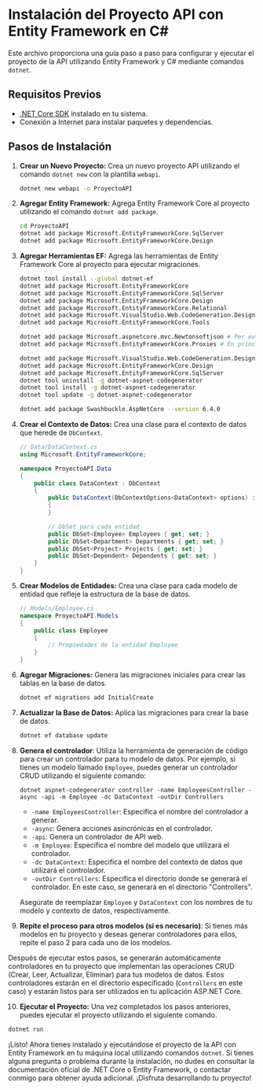 # Instalación del Proyecto API con Entity Framework en C#

Este archivo proporciona una guía paso a paso para configurar y ejecutar el proyecto de la API utilizando Entity Framework y C# mediante comandos `dotnet`.

## Requisitos Previos

- [.NET Core SDK](https://dotnet.microsoft.com/download) instalado en tu sistema.
- Conexión a Internet para instalar paquetes y dependencias.

## Pasos de Instalación

1. **Crear un Nuevo Proyecto:**
   Crea un nuevo proyecto API utilizando el comando `dotnet new` con la plantilla `webapi`.
   ```bash
   dotnet new webapi -o ProyectoAPI
   ```

2. **Agregar Entity Framework:**
   Agrega Entity Framework Core al proyecto utilizando el comando `dotnet add package`.
   ```bash
   cd ProyectoAPI
   dotnet add package Microsoft.EntityFrameworkCore.SqlServer
   dotnet add package Microsoft.EntityFrameworkCore.Design
   ```

3. **Agregar Herramientas EF:**
   Agrega las herramientas de Entity Framework Core al proyecto para ejecutar migraciones.
   ```bash
   dotnet tool install --global dotnet-ef
   dotnet add package Microsoft.EntityFrameworkCore
   dotnet add package Microsoft.EntityFrameworkCore.SqlServer
   dotnet add package Microsoft.EntityFrameworkCore.Design
   dotnet add package Microsoft.EntityFrameworkCore.Relational
   dotnet add package Microsoft.VisualStudio.Web.CodeGeneration.Design
   dotnet add package Microsoft.EntityFrameworkCore.Tools

   dotnet add package Microsoft.aspnetcore.mvc.Newtonsoftjson # Per evitar errors de serialització (circular reference)
   dotnet add package Microsoft.EntityFrameworkCore.Proxies # En principi no cal

   dotnet add package Microsoft.VisualStudio.Web.CodeGeneration.Design 
   dotnet add package Microsoft.EntityFrameworkCore.Design 
   dotnet add package Microsoft.EntityFrameworkCore.SqlServer 
   dotnet tool uninstall -g dotnet-aspnet-codegenerator
   dotnet tool install -g dotnet-aspnet-codegenerator
   dotnet tool update -g dotnet-aspnet-codegenerator

   dotnet add package Swashbuckle.AspNetCore --version 6.4.0
   ```

4. **Crear el Contexto de Datos:**
   Crea una clase para el contexto de datos que herede de `DbContext`.
   ```csharp
   // Data/DataContext.cs
   using Microsoft.EntityFrameworkCore;
   
   namespace ProyectoAPI.Data
   {
       public class DataContext : DbContext
       {
           public DataContext(DbContextOptions<DataContext> options) : base(options)
           {
           }

           // DbSet para cada entidad
           public DbSet<Employee> Employees { get; set; }
           public DbSet<Department> Departments { get; set; }
           public DbSet<Project> Projects { get; set; }
           public DbSet<Dependent> Dependents { get; set; }
       }
   }
   ```

5. **Crear Modelos de Entidades:**
   Crea una clase para cada modelo de entidad que refleje la estructura de la base de datos.
   ```csharp
   // Models/Employee.cs
   namespace ProyectoAPI.Models
   {
       public class Employee
       {
           // Propiedades de la entidad Employee
       }
   }
   ```

6. **Agregar Migraciones:**
   Genera las migraciones iniciales para crear las tablas en la base de datos.
   ```bash
   dotnet ef migrations add InitialCreate
   ```

7. **Actualizar la Base de Datos:**
   Aplica las migraciones para crear la base de datos.
   ```bash
   dotnet ef database update
   ```

8. **Genera el controlador**:
   Utiliza la herramienta de generación de código para crear un controlador para tu modelo de datos. Por ejemplo, si tienes un modelo llamado `Employee`, puedes generar un controlador CRUD utilizando el siguiente comando:

   ```
   dotnet aspnet-codegenerator controller -name EmployeesController -async -api -m Employee -dc DataContext -outDir Controllers
   ```

   - `-name EmployeesController`: Especifica el nombre del controlador a generar.
   - `-async`: Genera acciones asincrónicas en el controlador.
   - `-api`: Genera un controlador de API web.
   - `-m Employee`: Especifica el nombre del modelo que utilizará el controlador.
   - `-dc DataContext`: Especifica el nombre del contexto de datos que utilizará el controlador.
   - `-outDir Controllers`: Especifica el directorio donde se generará el controlador. En este caso, se generará en el directorio "Controllers".

   Asegúrate de reemplazar `Employee` y `DataContext` con los nombres de tu modelo y contexto de datos, respectivamente.

9. **Repite el proceso para otros modelos (si es necesario)**:
   Si tienes más modelos en tu proyecto y deseas generar controladores para ellos, repite el paso 2 para cada uno de los modelos.

Después de ejecutar estos pasos, se generarán automáticamente controladores en tu proyecto que implementan las operaciones CRUD (Crear, Leer, Actualizar, Eliminar) para tus modelos de datos. Estos controladores estarán en el directorio especificado (`Controllers` en este caso) y estarán listos para ser utilizados en tu aplicación ASP.NET Core.

10. **Ejecutar el Proyecto:**
   Una vez completados los pasos anteriores, puedes ejecutar el proyecto utilizando el siguiente comando.
   ```bash
   dotnet run
   ```

¡Listo! Ahora tienes instalado y ejecutándose el proyecto de la API con Entity Framework en tu máquina local utilizando comandos `dotnet`. Si tienes alguna pregunta o problema durante la instalación, no dudes en consultar la documentación oficial de .NET Core o Entity Framework, o contactar conmigo para obtener ayuda adicional. ¡Disfruta desarrollando tu proyecto!